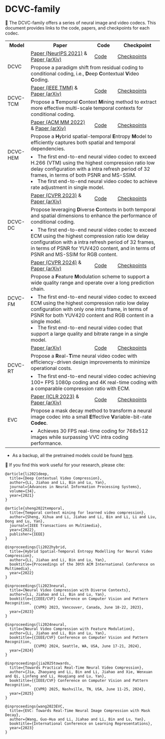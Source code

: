 
# DCVC-family


:rocket: The DCVC-family offers a series of neural image and video codecs. This document provides links to the code, papers, and checkpoints for each codec. 

<table>
  <tr>
    <th>Model</th>
    <th>Paper</th>
    <th>Code</th>
    <th>Checkpoint</th>
  </tr>
  <tr>
    <td rowspan="2">DCVC</td>
    <td> 
      <a href="https://proceedings.neurips.cc/paper/2021/file/96b250a90d3cf0868c83f8c965142d2a-Paper.pdf">Paper (NeurIPS 2021)</a> & 
      <a href="https://arxiv.org/abs/2109.15047">Paper (arXiv)</a>
    </td>
    <td> <a href="DCVC">Code</a></td>
    <td><a href="https://1drv.ms/u/s!AozfVVwtWWYoiS5mcGX320bFXI0k?e=iMeykH">Checkpoints</a></td>
  </tr>
  <tr>
    <td colspan="3">
    Propose a paradigm shift from residual coding to conditional coding, i.e., <strong>D</strong>eep <strong>C</strong>ontextual <strong>V</strong>ideo <strong>C</strong>oding.
    </td>
  </tr>
  <tr>
    <td rowspan="2">DCVC-TCM</td>
    <td>
      <a href="https://ieeexplore.ieee.org/document/9941493">Paper (IEEE TMM)</a> & 
      <a href="https://arxiv.org/abs/2111.13850">Paper (arXiv)</a>
    </td>
    <td><a href="DCVC-TCM">Code</a></td>
    <td><a href="https://onedrive.live.com/?authkey=%21ADwwaonwTGR%5FNR8&id=2866592D5C55DF8C%211234&cid=2866592D5C55DF8C">Checkpoints</a></td>
  </tr>
  <tr>
    <td colspan="3">
    Propose a <strong>T</strong>emporal <strong>C</strong>ontext <strong>M</strong>ining method to extract more effective multi-scale temporal contexts for conditional coding.
    </td>
  </tr>
  <tr>
    <td rowspan="3">DCVC-HEM</td>
    <td>
      <a href="https://dl.acm.org/doi/abs/10.1145/3503161.3547845">Paper (ACM MM 2022)</a> & 
      <a href="https://arxiv.org/abs/2207.05894">Paper (arXiv)</a>
    </td>
    <td><a href="DCVC-HEM">Code</a></td>
    <td><a href="https://1drv.ms/u/s!AozfVVwtWWYoiUAGk6xr-oELbodn?e=kry2Nk">Checkpoints</a></td>
  </tr>
  <tr>
    <td colspan="3">
    Propose a <strong>H</strong>ybrid spatial-temporal <strong>E</strong>ntropy <strong>M</strong>odel to efficiently captures both spatial and temporal dependencies.
    </td>
  </tr>
  <tr>
    <td colspan="3">
    <li>The first end-to-end neural video codec to exceed H.266 (VTM) using the highest compression ratio low delay configuration with a intra refresh period of 32 frames, in terms of both PSNR and MS-SSIM.
    <li>The first end-to-end neural video codec to achieve rate adjustment in single model.
    </td>
  </tr>
  <tr>
    <td rowspan="3">DCVC-DC</td>
    <td>
      <a href="https://openaccess.thecvf.com/content/CVPR2023/papers/Li_Neural_Video_Compression_With_Diverse_Contexts_CVPR_2023_paper.pdf">Paper (CVPR 2023)</a> & 
      <a href="https://arxiv.org/abs/2302.14402">Paper (arXiv)</a>
    </td>
    <td><a href="DCVC-DC">Code</a></td>
    <td><a href="https://1drv.ms/u/s!AozfVVwtWWYoiWdwDhEkZMIfpon5?e=JcGri5">Checkpoints</a></td>
  </tr>
  <tr>
    <td colspan="3">
    Propose leveraging <strong>D</strong>iverse <strong>C</strong>ontexts in both temporal and spatial dimensions to enhance the performance of conditional coding.
    </td>
  </tr>
  <tr>
    <td colspan="3">
    <li> The first end-to-end neural video codec to exceed ECM using the highest compression ratio low delay configuration with a intra refresh period of 32 frames, in terms of PSNR for YUV420 content, and in terms of PSNR and MS-SSIM for RGB content.
    </td>
  </tr>
  <tr>
    <td rowspan="3">DCVC-FM</td>
    <td>
      <a href="https://openaccess.thecvf.com/content/CVPR2024/papers/Li_Neural_Video_Compression_with_Feature_Modulation_CVPR_2024_paper.pdf">Paper (CVPR 2024)</a> & 
      <a href="https://arxiv.org/abs/2402.17414">Paper (arXiv)</a>
    </td>
    <td><a href="DCVC-FM">Code</a></td>
    <td><a href="https://1drv.ms/f/s!AozfVVwtWWYoi1QkAhlIE-7aAaKV?e=OoemTr">Checkpoints</a></td>
  </tr>
  <tr>
    <td colspan="3">
    Propose a <strong>F</strong>eature <strong>M</strong>odulation scheme to support a wide quality range and operate over a long prediction chain.
    </td>
  </tr>
  <tr>
    <td colspan="3">
    <li> The first end-to-end neural video codec to exceed ECM using the highest compression ratio low delay configuration with only one intra frame, in terms of PSNR for both YUV420 content and RGB content in a single model. 
    <li> The first end-to-end neural video codec that support a large quality and bitrate range in a single model.
    </td>
  </tr>
  <tr>
    <td rowspan="3">DCVC-RT</td>
    <td>
      <a href="https://arxiv.org/abs/2502.20762">Paper (arXiv)</a>
    </td>
    <td><a href="https://github.com/microsoft/DCVC/tree/main">Code</a></td>
    <td><a href="https://1drv.ms/f/c/2866592d5c55df8c/Esu0KJ-I2kxCjEP565ARx_YB88i0UnR6XnODqFcvZs4LcA?e=by8CO8">Checkpoints</a></td>
  </tr>
  <tr>
    <td colspan="3">
    Propose a <strong>R</strong>eal-<strong>T</strong>ime neural video codec with efficiency-driven design improvements to minimize operational costs.
    </td>
  </tr>
  <tr>
    <td colspan="3">
    <li> The first end-to-end neural video codec achieving 100+ FPS 1080p coding and 4K real-time coding with a comparable compression ratio with ECM.
    </td>
  </tr>
  <tr>
    <td rowspan="3">EVC</td>
    <td>
      <a href="https://openreview.net/forum?id=XUxad2Gj40n">Paper (ICLR 2023)</a> & 
      <a href="https://arxiv.org/abs/2302.05071">Paper (arXiv)</a>
    </td>
    <td><a href="EVC">Code</a></td>
    <td><a href="https://1drv.ms/u/s!AozfVVwtWWYoiUhZLZDx7vJjHK1C?e=qETpA1">Checkpoints</a></td>
  </tr>
  <tr>
    <td colspan="3">
    Propose a mask decay method to transform a neural image codec into a small <strong>E</strong>ffective <strong>V</strong>ariable-bit-rate <strong>Codec</strong>.
    </td>
  </tr>
  <tr>
    <td colspan="3">
    <li> Achieves 30 FPS real-time coding for 768x512 images while surpassing VVC intra coding performance.
    </td>
  </tr>
</table>


* As a backup, all the pretrained models could be found [here](https://1drv.ms/f/c/2866592d5c55df8c/EozfVVwtWWYggCitBAAAAAABbT4z2Z10fMXISnan72UtSA?e=BID7DA).

:page_facing_up: If you find this work useful for your research, please cite:

```
@article{li2021deep,
  title={Deep Contextual Video Compression},
  author={Li, Jiahao and Li, Bin and Lu, Yan},
  journal={Advances in Neural Information Processing Systems},
  volume={34},
  year={2021}
}

@article{sheng2022temporal,
  title={Temporal context mining for learned video compression},
  author={Sheng, Xihua and Li, Jiahao and Li, Bin and Li, Li and Liu, Dong and Lu, Yan},
  journal={IEEE Transactions on Multimedia},
  year={2022},
  publisher={IEEE}
}

@inproceedings{li2022hybrid,
  title={Hybrid Spatial-Temporal Entropy Modelling for Neural Video Compression},
  author={Li, Jiahao and Li, Bin and Lu, Yan},
  booktitle={Proceedings of the 30th ACM International Conference on Multimedia},
  year={2022}
}

@inproceedings{li2023neural,
  title={Neural Video Compression with Diverse Contexts},
  author={Li, Jiahao and Li, Bin and Lu, Yan},
  booktitle={{IEEE/CVF} Conference on Computer Vision and Pattern Recognition,
             {CVPR} 2023, Vancouver, Canada, June 18-22, 2023},
  year={2023}
}

@inproceedings{li2024neural,
  title={Neural Video Compression with Feature Modulation},
  author={Li, Jiahao and Li, Bin and Lu, Yan},
  booktitle={{IEEE/CVF} Conference on Computer Vision and Pattern Recognition,
             {CVPR} 2024, Seattle, WA, USA, June 17-21, 2024},
  year={2024}
}

@inproceedings{jia2025towards,
  title={Towards Practical Real-Time Neural Video Compression},
  author={Jia, Zhaoyang and Li, Bin and Li, Jiahao and Xie, Wenxuan and Qi, Linfeng and Li, Houqiang and Lu, Yan},
  booktitle={{IEEE/CVF} Conference on Computer Vision and Pattern Recognition,
             {CVPR} 2025, Nashville, TN, USA, June 11-25, 2024},
  year={2025}
}

@inproceedings{wang2023EVC,
  title={EVC: Towards Real-Time Neural Image Compression with Mask Decay},
  author={Wang, Guo-Hua and Li, Jiahao and Li, Bin and Lu, Yan},
  booktitle={International Conference on Learning Representations},
  year={2023}
}
```